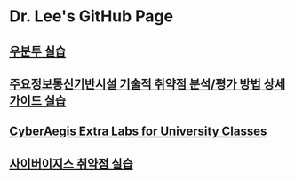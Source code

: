 # Dr. Lee's GitHub Page

## [우분투 실습](ubuntu-lab/Ubuntu-Labs.md)
## [주요정보통신기반시설 기술적 취약점 분석/평가 방법 상세가이드 실습](cii-labs/CII-Labs.md)
## [CyberAegis Extra Labs for University Classes](extra-labs/Extra-Labs.md)
## [사이버이지스 취약점 실습](labs-kr/Labs-KR.md)
